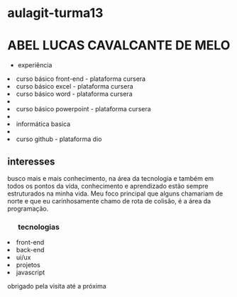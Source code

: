 # aulagit-turma13
<h1>ABEL LUCAS CAVALCANTE DE MELO</H1>
 <ul><LI>experiência</li></ul>
  <li>curso básico front-end - plataforma cursera</li>
  <li>curso básico excel - plataforma cursera</li>
  <li>curso básico word - plataforma cursera<li>
  <li>curso básico powerpoint - plataforma cursera<li>
  <li>informática basica<li>
  <li>curso github - plataforma dio</li>
  <h2>interesses</h2>
  <p>busco mais e mais conhecimento, na área da tecnologia e também em todos os pontos da vida, conhecimento e aprendizado estão sempre estruturados na minha vida. Meu foco principal que alguns chamariam de norte e que eu carinhosamente chamo de rota de colisão, é a área da programação. </p>
  <ul><h3>tecnologias</h3></ul>
  <li>front-end</li>
  <LI>back-end</li>
  <li>ui/ux</li>
  <LI>projetos</li>
  <li>javascript</li>
  <p> obrigado pela visita até a próxima</p>
